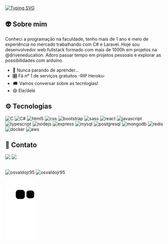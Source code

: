 <a align="center" href="https://git.io/typing-svg">
  <img src="https://readme-typing-svg.herokuapp.com?font=Fira+Code&size=30&pause=1000&color=C7F601&center=true&vCenter=true&width=900&height=60&lines=Ol%C3%A1%2C++seja+bem+vindo!+%F0%9F%92%BB" alt="Typing SVG" />
</a>

## 👽 Sobre mim

Conheci a programação na faculdade, tenho mais de 1 ano e meio de experiência no mercado trabalhando com C# e Laravel. Hoje sou desenvolvedor web fullstack formado com mais de 1000h em projetos na @driveneducation. Adoro passar tempo em projetos pessoais e explorar as possibilidades com arduino.
 
  - 🚀 Nunca parando de aprender...
  - 🎛️ Fã nº 1 de serviços gratuitos    -RIP Heroku-
  - 🗯️ Vamos conversar sobre as tecnlogias!
  - 😄 Ele/dele

## ⚙️ Tecnologias

<div>
  <img height="45px" src="https://cdn.jsdelivr.net/gh/devicons/devicon/icons/c/c-original.svg" alt="C"/>
  <img height="45px" src="https://cdn.jsdelivr.net/gh/devicons/devicon/icons/csharp/csharp-original.svg"  alt="C#"/>
  <img height="45px" src="https://cdn.jsdelivr.net/gh/devicons/devicon/icons/html5/html5-original.svg" alt="html5"/>
  <img height="45px" src="https://cdn.jsdelivr.net/gh/devicons/devicon/icons/css3/css3-original.svg" alt="css"/>
  <img height="45px" src="https://cdn.jsdelivr.net/gh/devicons/devicon/icons/bootstrap/bootstrap-original-wordmark.svg" alt="bootstrap"/>
  <img height="45px" src="https://cdn.jsdelivr.net/gh/devicons/devicon/icons/sass/sass-original.svg" alt="sass"/>
  <img height="45px" src="https://cdn.jsdelivr.net/gh/devicons/devicon/icons/react/react-original.svg" alt="react"/>
  <img height="45px" src="https://cdn.jsdelivr.net/gh/devicons/devicon/icons/javascript/javascript-plain.svg" alt="javascript"/>
  <img height="45px" src="https://cdn.jsdelivr.net/gh/devicons/devicon/icons/typescript/typescript-original.svg" alt="typescript"/>
  <img height="45px" src="https://cdn.jsdelivr.net/gh/devicons/devicon/icons/nodejs/nodejs-original.svg" alt="nodejs"/>
  <img height="45px" src="https://cdn.jsdelivr.net/gh/devicons/devicon/icons/express/express-original.svg" alt="express"/>
  <img height="45px" src="https://cdn.jsdelivr.net/gh/devicons/devicon/icons/mysql/mysql-original.svg" alt="mysql"/>
  <img height="45px" src="https://cdn.jsdelivr.net/gh/devicons/devicon/icons/postgresql/postgresql-original.svg" alt="postgresql"/>
  <img height="45px" src="https://cdn.jsdelivr.net/gh/devicons/devicon/icons/mongodb/mongodb-original.svg" alt="mongodb"/>
  <img height="45px" src="https://cdn.jsdelivr.net/gh/devicons/devicon/icons/redis/redis-original.svg" alt="redis"/>
  <img height="45px" src="https://cdn.jsdelivr.net/gh/devicons/devicon/icons/docker/docker-plain-wordmark.svg" alt="docker"/>
  <img height="45px" src="https://cdn.jsdelivr.net/gh/devicons/devicon/icons/amazonwebservices/amazonwebservices-original.svg" alt="aws"/>
</div>

## 💬 Contato

<div>
  <a href="mailto:osvaldojunior95@gmail.com"><img src="https://img.shields.io/badge/Gmail-D14836?style=for-the-badge&logo=gmail&logoColor=white"><a/> 
  <a href="https://www.linkedin.com/in/osvaldojunior95/"><img src="https://img.shields.io/badge/LinkedIn-0077B5?style=for-the-badge&logo=linkedin&logoColor=white"><a/> 
</div>

##

<div align="left">
  <img height="180em" src="https://github-readme-stats.vercel.app/api?username=osvaldojr95&show_icons=true&theme=merko" alt="osvaldojr95"/>
  <img height="180em" src="https://github-readme-stats.vercel.app/api/top-langs/?username=osvaldojr95&layout=compact&theme=merko" alt="osvaldojr95"/>
</div>  

![Snake animation](https://github.com/osvaldojr95/osvaldojr95/blob/output/github-contribution-grid-snake.svg)
